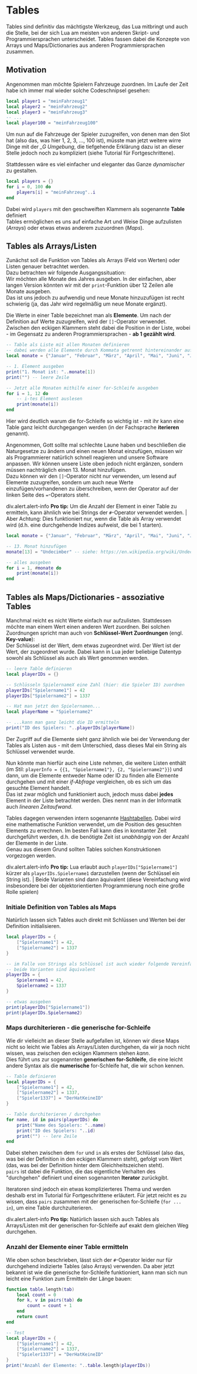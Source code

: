# Tables
Tables sind definitiv das mächtigste Werkzeug, das Lua mitbringt und auch die Stelle, bei der sich Lua am meisten von anderen Skript- und Programmiersprachen unterscheidet.
Tables fassen dabei die Konzepte von Arrays und Maps/Dictionaries aus anderen Programmiersprachen zusammen.

## Motivation
Angenommen man möchte Spielern Fahrzeuge zuordnen. Im Laufe der Zeit habe ich immer mal wieder solche Codeschnipsel gesehen:

~~~~~~~~~~~~~~~~~~~~~~~~~~~~~~~~~~~~lua
local player1 = "meinFahrzeug1"
local player2 = "meinFahrzeug2"
local player3 = "meinFahrzeug3"
-- ...
local player100 = "meinFahrzeug100"
~~~~~~~~~~~~~~~~~~~~~~~~~~~~~~~~~~~~

Um nun auf die Fahrzeuge der Spieler zuzugreifen, von denen man den Slot hat (also das, was hier 1, 2, 3, ..., 100 ist), müsste man jetzt weitere wirre Dinge mit der *_G Umgebung*,
die tiefgehende Erklärung dazu ist an dieser Stelle jedoch noch zu kompliziert (siehe Tutorial für Fortgeschrittene).

Stattdessen wäre es viel einfacher und eleganter das Ganze *dynamischer* zu gestalten.

~~~~~~~~~~~~~~~~~~~~~~~~~~~~~~~~~~~~lua
local players = {}
for i = 0, 100 do
    players[i] = "meinFahrzeug"..i
end
~~~~~~~~~~~~~~~~~~~~~~~~~~~~~~~~~~~~

Dabei wird `players` mit den geschweiften Klammern als sogenannte __Table__ definiert   
Tables ermöglichen es uns auf einfache Art und Weise Dinge aufzulisten (*Arrays*) oder etwas etwas anderem zuzuordnen (*Maps*).

## Tables als Arrays/Listen
Zunächst soll die Funktion von Tables als Arrays (Feld von Werten) oder Listen genauer betrachtet werden.   
Dazu betrachten wir folgende Ausgangssituation:   
Wir möchten alle Monate des Jahres ausgeben. In der einfachen, aber langen Version könnten wir mit der `print`-Funktion über 12 Zeilen alle Monate ausgeben.   
Das ist uns jedoch zu aufwendig und neue Monate hinzuzufügen ist recht schwierig (ja, das Jahr wird regelmäßig um neue Monate ergänzt).
    
Die Werte in einer Table bezeichnet man als __Elemente__. Um nach der Definition auf Werte zuzugreifen, wird der `[]`-Operator verwendet.
Zwischen den eckigen Klammern steht dabei die Position in der Liste, wobei - im Gegensatz zu anderen Programmiersprachen - __ab 1 gezählt wird__.

~~~~~~~~~~~~~~~~~~~~~~~~~~~~~~~~~~~~~~~~~~~~~~~~~~~~~~~~~~~~~~~~~~~~~~~~~~~~~~~~lua
-- Table als Liste mit allen Monaten definieren
-- dabei werden alle Elemente durch Kommata getrennt hintereinander aufgelistet
local monate = {"Januar", "Februar", "März", "April", "Mai", "Juni", "Juli", "August", "September", "Oktober", "November", "Dezember"}

-- 1. Element ausgeben
print("1. Monat ist: "..monate[1])
print("") -- leere Zeile

-- Jetzt alle Monaten mithilfe einer for-Schleife ausgeben
for i = 1, 12 do
    -- i-tes Element auslesen
    print(monate[i])
end
~~~~~~~~~~~~~~~~~~~~~~~~~~~~~~~~~~~~~~~~~~~~~~~~~~~~~~~~~~~~~~~~~~~~~~~~~~~~~~~~

Hier wird deutlich warum die for-Schleife so wichtig ist - mit ihr kann eine Table ganz leicht durchgegangen werden (in der Fachsprache __iterieren__ genannt).

Angenommen, Gott sollte mal schlechte Laune haben und beschließen die Naturgesetze zu ändern und einen neuen Monat einzufügen, müssen wir als Programmierer natürlich
schnell reagieren und unsere Software anpassen. Wir können unsere Liste oben jedoch nicht ergänzen, sondern müssen nachträglich einen 13. Monat hinzufügen.   
Dazu können wir den `[]`-Operator nicht nur verwenden, um lesend auf Elemente zuzugreifen, sondern um auch neue Werte einzufügen/vorhandenen zu überschreiben, wenn der
Operator auf der linken Seite des `=`-Operators steht.

  div.alert.alert-info
    <strong>Pro tip:</strong> Um die Anzahl der Element in einer Table zu ermitteln, kann ähnlich wie bei Strings der `#`-Operator verwendet werden.
    | Aber Achtung: Dies funktioniert nur, wenn die Table als Array verwendet wird (d.h. eine durchgehende Indizes aufweist, die bei 1 starten).

~~~~~~~~~~~~~~~~~~~~~~~~~~~~~~~~~~~~~~~~~~~~~~~~~~~~~~~~~~~~~~~~~~~~~~~~~~~~~~~lua
local monate = {"Januar", "Februar", "März", "April", "Mai", "Juni", "Juli", "August", "September", "Oktober", "November", "Dezember"}

-- 13. Monat hinzufügen
monate[13] = "Undecimber" -- siehe: https://en.wikipedia.org/wiki/Undecimber

-- alles ausgeben
for i = 1, #monate do
    print(monate[i])
end
~~~~~~~~~~~~~~~~~~~~~~~~~~~~~~~~~~~~~~~~~~~~~~~~~~~~~~~~~~~~~~~~~~~~~~~~~~~~~~~

## Tables als Maps/Dictionaries - assoziative Tables
Manchmal reicht es nicht Werte einfach nur aufzulisten. Stattdessen möchte man einem Wert einen anderen Wert zuordnen. Bei solchen Zuordnungen spricht man auch
von __Schlüssel-Wert Zuordnungen__ (engl. __Key-value__):   
Der Schlüssel ist der Wert, dem etwas zugeordnet wird. Der Wert ist der Wert, der zugeordnet wurde.
Dabei kann in Lua jeder beliebige Datentyp sowohl als Schlüssel als auch als Wert genommen werden.

~~~~~~~~~~~~~~~~~~~~~~~~~~~~~~~~~~~~~~~~~~~~~~~~~~~~~~~~~~~~~~~~~~~~~~~~~~~~~~~lua
-- leere Table definieren
local playerIDs = {}

-- Schlüsseln SpielernameX eine Zahl (hier: die Spieler ID) zuordnen
playerIDs["Spielername1"] = 42
playerIDs["Spielername2"] = 1337

-- Hat man jetzt den Spielernamen...
local playerName = "Spielername2"

-- ...kann man ganz leicht die ID ermitteln
print("ID des Spielers: "..playerIDs[playerName])
~~~~~~~~~~~~~~~~~~~~~~~~~~~~~~~~~~~~~~~~~~~~~~~~~~~~~~~~~~~~~~~~~~~~~~~~~~~~~~~

Der Zugriff auf die Elemente sieht ganz ähnlich wie bei der Verwendung der Tables als Listen aus - mit dem Unterschied, dass dieses Mal ein String als Schlüssel verwendet wurde.

Nun könnte man hierfür auch eine Liste nehmen, die weitere Listen enthält (im Stil: `playerInfo = {{1, "Spielername1"}, {2, "Spielername2"}}`) und dann, um die Elemente entweder
Name oder ID zu finden alle Elemente durchgehen und mit einer *if-Abfrage* vergleichen, ob es sich um das gesuchte Element handelt.   
Das ist zwar möglich und funktioniert auch, jedoch muss dabei __jedes__ Element in der Liste betrachtet werden. Dies nennt man in der Informatik auch *linearen Zeitaufwand*.
    
Tables dagegen verwenden intern sogenannte [Hashtabellen](https://de.wikipedia.org/wiki/Hashtabelle). Dabei wird eine mathematische Funktion verwendet,
um die Position des gesuchten Elements zu errechnen. Im besten Fall kann dies in konstanter Zeit durchgeführt werden, d.h. die benötigte Zeit ist *unabhängig* von der
Anzahl der Elemente in der Liste.   
Genau aus diesem Grund sollten Tables solchen Konstruktionen vorgezogen werden.

  div.alert.alert-info
    <strong>Pro tip:</strong> Lua erlaubt auch `playerIDs["Spielername1"]` kürzer als `playerIDs.Spielername1` darzustellen (wenn der Schlüssel ein String ist).
    | Beide Varianten sind dann äquivalent (diese Vereinfachung wird insbesondere bei der objektorientierten Programmierung noch eine große Rolle spielen)

### Initiale Definition von Tables als Maps
Natürlich lassen sich Tables auch direkt mit Schlüssen und Werten bei der Definition initialisieren.

~~~~~~~~~~~~~~~~~~~~~~~~~~~~~~~~~~~~~~~~~~~lua
local playerIDs = {
    ["Spielername1"] = 42,
    ["Spielername2"] = 1337
}

-- im Falle von Strings als Schlüssel ist auch wieder folgende Vereinfachung möglich
-- beide Varianten sind äquivalent
playerIDs = {
    Spielername1 = 42,
    Spielername2 = 1337
}

-- etwas ausgeben
print(playerIDs["Spielername1"])
print(playerIDs.Spielername2)
~~~~~~~~~~~~~~~~~~~~~~~~~~~~~~~~~~~~~~~~~~~

### Maps durchiterieren - die generische for-Schleife
Wie dir vielleicht an dieser Stelle aufgefallen ist, können wir diese Maps nicht so leicht wie Tables als Arrays/Listen durchgehen, da wir ja noch nicht wissen,
was zwischen den eckigen Klammern stehen *kann*.   
Dies führt uns zur sogenannten __generischen for-Schleife__, die eine leicht andere Syntax als die __numerische__ for-Schleife hat, die wir schon kennen.

~~~~~~~~~~~~~~~~~~~~~~~~~~~~~~~~~~~lua
-- Table definieren
local playerIDs = {
    ["Spielername1"] = 42,
    ["Spielername2"] = 1337,
    ["Spieler1337"] = "DerHatKeineID"
}

-- Table durchiterieren / durchgehen
for name, id in pairs(playerIDs) do
    print("Name des Spielers: "..name)
    print("ID des Spielers: "..id)
    print("") -- lere Zeile
end
~~~~~~~~~~~~~~~~~~~~~~~~~~~~~~~~~~~

Dabei stehen zwischen dem `for` und `in` als erstes der Schlüssel (also das, was bei der Definition in den eckigen Klammern steht), gefolgt
vom Wert (das, was bei der Definition hinter dem Gleichheitszeichen steht).   
`pairs` ist dabei die Funktion, die das eigentliche Verhalten des "durchgehen" definiert und einen sogenannten __Iterator__ zurückgibt.
    
Iteratoren sind jedoch ein etwas komplizierteres Thema und werden deshalb erst im Tutorial für Fortgeschrittene erläutert. Für jetzt reicht es zu wissen, dass `pairs`
zusammen mit der generischen for-Schleife (`for ... in`), um eine Table durchzuiterieren.

  div.alert.alert-info
    <strong>Pro tip:</strong> Natürlich lassen sich auch Tables als Arrays/Listen mit der generischen for-Schleife auf exakt dem gleichen Weg durchgehen.

### Anzahl der Elemente einer Table ermitteln
Wie oben schon beschrieben, lässt sich der `#`-Operator leider nur für durchgehend indizierte Tables (also Arrays) verwenden.
Da aber jetzt bekannt ist wie die generische for-Schleife funktioniert, kann man sich nun leicht eine Funktion zum Ermitteln der Länge bauen:
    
~~~~~~~~~~~~~~~~~~~~~~~~~~~~~~~~~~lua
function table.length(tab)
    local count = 0
    for k, v in pairs(tab) do
        count = count + 1
    end
    return count
end

-- Test
local playerIDs = {
    ["Spielername1"] = 42,
    ["Spielername2"] = 1337,
    ["Spieler1337"] = "DerHatKeineID"
}
print("Anzahl der Elemente: "..table.length(playerIDs))
~~~~~~~~~~~~~~~~~~~~~~~~~~~~~~~~~~
